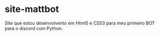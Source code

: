 # site-mattbot
 Site que estou desenvolvento em Html5 e CSS3 para meu primeiro BOT para o discord com Python.
